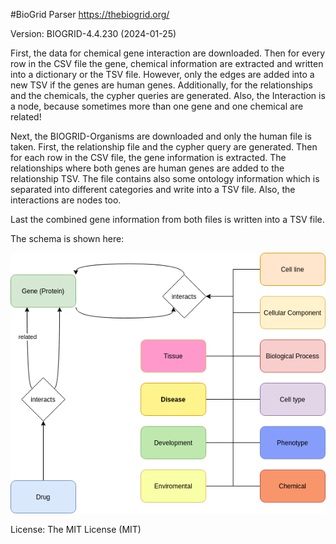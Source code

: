 #BioGrid Parser
https://thebiogrid.org/

Version: BIOGRID-4.4.230 (2024-01-25)

First, the data for chemical gene interaction are downloaded. Then for every row in the CSV file the gene, chemical information are extracted and written into a dictionary or the TSV file. However, only the edges are added into a new TSV if the genes are human genes. Additionally, for the relationships and the chemicals, the cypher queries are generated. Also, the Interaction is a node, because sometimes more than one gene and one chemical are related!

Next, the BIOGRID-Organisms are downloaded and only the human file is taken. First, the relationship file and the cypher query are generated. Then for each row in the CSV file, the gene information is extracted. The relationships where both genes are human genes are added to the relationship TSV. The file contains also some ontology information which is separated into different categories and write into a TSV file. Also, the interactions are nodes too.

Last the combined gene information from both files is written into a TSV file.


The schema is shown here:

![er_diagram](bioGrid.png)

License: The MIT License (MIT)